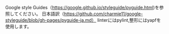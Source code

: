 Google style Guides（https://google.github.io/styleguide/pyguide.html)を参照してください。
日本語訳（https://github.com/charmie11/google-styleguide/blob/gh-pages/pyguide-ja.md）
linterにはpylint,整形にはyapfを使用します。